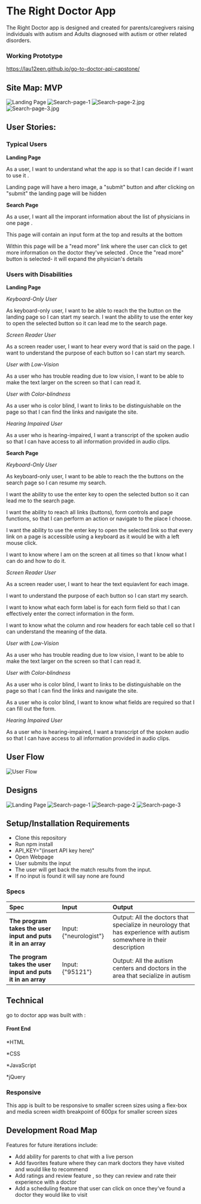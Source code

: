 #  The Right Doctor App

The Right Doctor app is designed and created for parents/caregivers raising individuals with autism and Adults diagnosed with autism or other related disorders.

### Working Prototype

https://lau12een.github.io/go-to-doctor-api-capstone/

## Site Map: MVP

![Landing Page](/read-me-images/landing_page.png)
![Search-page-1](/read-me-images/Search_page_1.png)
![Search-page-2.jpg](/read-me-images/Search_page_2.png)
![Search-page-3.jpg](/read-me-images/Search_page_3.png)

## User Stories:

### Typical Users ###

**Landing Page**

As a user, I want to understand what the app is so that I can decide if I want to use it .

Landing page will have a hero image, a "submit" button and after clicking on "submit" the landing page will be hidden



**Search Page**

As a user, I want all the imporant information about the list of physicians in one page .

This page will contain an input form at the top and results at the bottom

Within this page will be a "read more" link where the user can click to get more information on the doctor they've selected . Once the "read more" button is selected- it will expand the physician's details

### Users with Disabilities ###


**Landing Page**

*Keyboard-Only User*

As keyboard-only user, I want to be able to reach the the button on the landing page so I can start my search.
I want the ability to use the enter key to open the selected button so it can lead me to the search page.

*Screen Reader User*

As a screen reader user, I want to hear every word that is said on the page.
I want to understand the purpose of each button so I can start my search.

*User with Low-Vision*

As a user who has trouble reading due to low vision, I want to be able to make the text larger on the screen so that I can read it.

*User with Color-blindness*

As a user who is color blind, I want to links to be distinguishable on the page so that I can find the links and navigate the site.

*Hearing Impaired User*

As a user who is hearing-impaired, I want a transcript of the spoken audio so that I can have access to all information provided in audio clips.

**Search Page**

*Keyboard-Only User*

As keyboard-only user, I want to be able to reach the the buttons on the search page so I can resume my search.

I want the ability to use the enter key to open the selected button so it can lead me to the search page.

I want the ability to reach all links (buttons), form controls and page functions, so that I can perform an action or navigate to the place I choose.

I want the ability to use the enter key to open the selected link so that every link on a page is accessible using a keyboard as it would be with a left mouse click.

I want to know where I am on the screen at all times so that I know what I can do and how to do it.


*Screen Reader User*

As a screen reader user, I want to hear the text equiavlent for each image.

I want to understand the purpose of each button so I can start my search.

I want to know what each form label is for each form field so that I can effectively enter the correct information in the form.

I want to know what the column and row headers for each table cell so that I can understand the meaning of the data.

*User with Low-Vision*

As a user who has trouble reading due to low vision, I want to be able to make the text larger on the screen so that I can read it.

*User with Color-blindness*

As a user who is color blind, I want to links to be distinguishable on the page so that I can find the links and navigate the site.

As a user who is color blind, I want to know what fields are required so that I can fill out the form.

*Hearing Impaired User*

As a user who is hearing-impaired, I want a transcript of the spoken audio so that I can have access to all information provided in audio clips.

## User Flow
![User Flow](/read-me-images/user_flow.png)

## Designs

![Landing Page](/website-images/final_landing_page.png)
![Search-page-1](/website-images/live_search_page_1.png)
![Search-page-2](/website-images/live_search_page_2.png)
![Search-page-3](/website-images/live_search_page_3.png)

## Setup/Installation Requirements

- Clone this repository
- Run npm install
- API_KEY="(insert API key here)"
- Open Webpage
- User submits the input
- The user will get back the match results from the input.
- If no input is found it will say none are found

### Specs

| Spec                                                         | Input             | Output                                                                          |
| :----------------------------------------------------------- | :---------------- | :------------------------------------------------------------------------------ |
| **The program takes the user input and puts it in an array** | Input: {"neurologist"}    | Output: All the doctors that specialize in neurology that has experience with autism somewhere in their description                      |
| **The program takes the user input and puts it in an array** | Input: {"95121"} | Output: All the autism centers and doctors in the area that secialize in autism|



## Technical

go to doctor app was built with :

#### Front End

*HTML

*CSS

*JavaScript

*jQuery

### Responsive
This app is built to be responsive to smaller screen sizes using a flex-box and media screen width breakpoint of 600px for smaller screen sizes

## Development Road Map
Features for future iterations include:
- Add ability for parents to chat with a live person
- Add favorites feature where they can mark doctors they have visited and would like to recommend
- Add ratings and review feature , so they can review and rate their experience with a doctor
- Add a scheduling feature that user can click on once they've found a doctor they would like to visit


